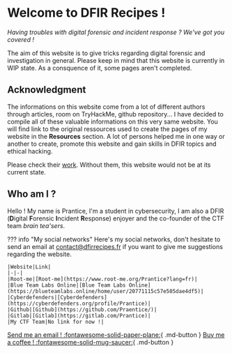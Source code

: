# Welcome to DFIR Recipes !

*Having troubles with digital forensic and incident response ? We've got you covered !*

The aim of this website is to give tricks regarding digital forensic and investigation in general.
Please keep in mind that this website is currently in WIP state. As a consquence of it, some pages aren't completed.

## Acknowledgment
The informations on this website come from a lot of different authors through articles, room on TryHackMe, github repository... I have decided to compile all of these valuable informations on this very same website. You will find link to the original ressources used to create the pages of my website in the **Resources** section. A lot of persons helped me in one way or another to create, promote this website and gain skills in DFIR topics and ethical hacking. 

Please check their [work](Acknowledgment.md). Without them, this website would not be at its current state.


## Who am I ?

Hello ! My name is Prantice, I'm a student in cybersecurity, I am also a DFIR (**D**igital **F**orensic **I**ncident **R**esponse) enjoyer and the co-founder of the CTF team *brain tea'sers*.


??? info "My social networks"
	Here's my social networks, don't hesitate to send an email at contact@dfirrecipes.fr if you want to give me suggestions regarding the website.
	
	|Website|Link|
	|-|-|
	|Root-me|[Root-me](https://www.root-me.org/Prantice?lang=fr)|
	|Blue Team Labs Online|[Blue Team Labs Online](https://blueteamlabs.online/home/user/20771115c57e505dae4df5)|
	|Cyberdefenders|[Cyberdefenders](https://cyberdefenders.org/profile/Prantice)|
	|Github|[Github](https://github.com/Praentice/)|
	|Gitlab|[Gitlab](https://gitlab.com/Prantice)|
	|My CTF Team|No link for now !|


[Send me an email ! :fontawesome-solid-paper-plane:](mailto:contact@dfrecipes.fr){ .md-button }
[Buy me a coffee ! :fontawesome-solid-mug-saucer:](https://buymeacoffee.com/prantice){ .md-button }